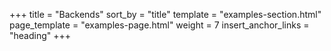 +++
title = "Backends"
sort_by = "title"
template = "examples-section.html"
page_template = "examples-page.html"
weight = 7
insert_anchor_links = "heading"
+++